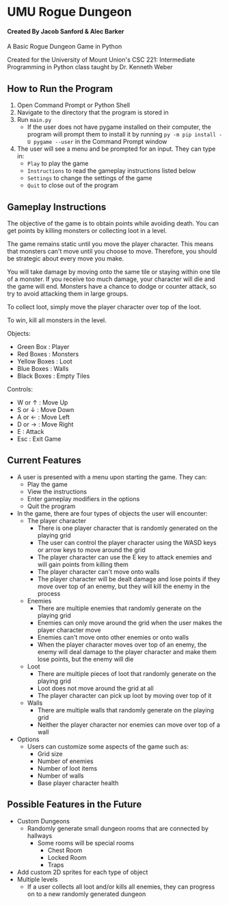 # UMU Rogue Dungeon
#### Created By Jacob Sanford & Alec Barker
A Basic Rogue Dungeon Game in Python

Created for the University of Mount Union's CSC 221: Intermediate Programming in Python class taught by Dr. Kenneth Weber

## How to Run the Program
1. Open Command Prompt or Python Shell
2. Navigate to the directory that the program is stored in
3. Run `main.py`
	- If the user does not have pygame installed on their computer, the program will prompt them to install it by running `py -m pip install -U pygame --user` in the Command Prompt window
4. The user will see a menu and be prompted for an input. They can type in:
	- `Play` to play the game
	- `Instructions` to read the gameplay instructions listed below
    - `Settings` to change the settings of the game
	- `Quit` to close out of the program

## Gameplay Instructions
The objective of the game is to obtain points while avoiding death. You can get points by killing monsters or collecting loot in a level.

The game remains static until you move the player character. This means that monsters can't move until you choose to move. Therefore, you should be strategic about every move you make.

You will take damage by moving onto the same tile or staying within one tile of a monster. If you receive too much damage, your character will die and the game will end. Monsters have a chance to dodge or counter attack, so try to avoid attacking them in large groups.

To collect loot, simply move the player character over top of the loot.

To win, kill all monsters in the level.

Objects:
- Green Box  :  Player
- Red Boxes  :  Monsters
- Yellow Boxes  :  Loot
- Blue Boxes  :  Walls
- Black Boxes  :  Empty Tiles

Controls:
- W or ↑  :  Move Up
- S or ↓  :  Move Down
- A or ←  :  Move Left
- D or →  :  Move Right
- E  :  Attack
- Esc  :  Exit Game

## Current Features
- A user is presented with a menu upon starting the game. They can:
	- Play the game
	- View the instructions
	- Enter gameplay modifiers in the options
	- Quit the program
- In the game, there are four types of objects the user will encounter:
	- The player character
		- There is one player character that is randomly generated on the playing grid
		- The user can control the player character using the WASD keys or arrow keys to move around the grid
		- The player character can use the E key to attack enemies and will gain points from killing them
		- The player character can't move onto walls
		- The player character will be dealt damage and lose points if they move over top of an enemy, but they will kill the enemy in the process
	- Enemies
		- There are multiple enemies that randomly generate on the playing grid
		- Enemies can only move around the grid when the user makes the player character move
		- Enemies can't move onto other enemies or onto walls
		- When the player character moves over top of an enemy, the enemy will deal damage to the player character and make them lose points, but the enemy will die
	- Loot
		- There are multiple pieces of loot that randomly generate on the playing grid
		- Loot does not move around the grid at all
		- The player character can pick up loot by moving over top of it
	- Walls
		- There are multiple walls that randomly generate on the playing grid
		- Neither the player character nor enemies can move over top of a wall
- Options
	- Users can customize some aspects of the game such as:
		- Grid size
		- Number of enemies
		- Number of loot items
		- Number of walls
		- Base player character health

## Possible Features in the Future
- Custom Dungeons
	- Randomly generate small dungeon rooms that are connected by hallways
		- Some rooms will be special rooms
	       	- Chest Room
	       	- Locked Room
	       	- Traps
- Add custom 2D sprites for each type of object
- Multiple levels
	- If a user collects all loot and/or kills all enemies, they can progress on to a new randomly generated dungeon